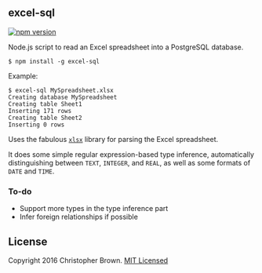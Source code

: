 ## excel-sql

[![npm version](https://badge.fury.io/js/excel-sql.svg)](https://www.npmjs.com/package/excel-sql)

Node.js script to read an Excel spreadsheet into a PostgreSQL database.

    $ npm install -g excel-sql

Example:

    $ excel-sql MySpreadsheet.xlsx
    Creating database MySpreadsheet
    Creating table Sheet1
    Inserting 171 rows
    Creating table Sheet2
    Inserting 0 rows

Uses the fabulous [`xlsx`](https://www.npmjs.com/package/xlsx) library for parsing the Excel spreadsheet.

It does some simple regular expression-based type inference, automatically distinguishing between `TEXT`, `INTEGER`, and `REAL`, as well as some formats of `DATE` and `TIME`.


### To-do

* Support more types in the type inference part
* Infer foreign relationships if possible


## License

Copyright 2016 Christopher Brown. [MIT Licensed](http://chbrown.github.io/licenses/MIT/#2016)
